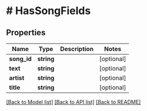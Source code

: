 # # HasSongFields

## Properties

Name | Type | Description | Notes
------------ | ------------- | ------------- | -------------
**song_id** | **string** |  | [optional]
**text** | **string** |  | [optional]
**artist** | **string** |  | [optional]
**title** | **string** |  | [optional]

[[Back to Model list]](../../README.md#models) [[Back to API list]](../../README.md#endpoints) [[Back to README]](../../README.md)
